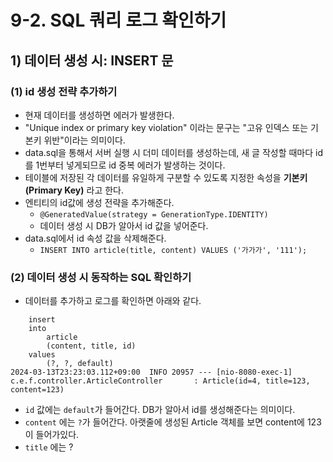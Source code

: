 # 9-2. SQL 쿼리 로그 확인하기
## 1) 데이터 생성 시: INSERT 문
### (1) id 생성 전략 추가하기
- 현재 데이터를 생성하면 에러가 발생한다.
- "Unique index or primary key violation" 이라는 문구는 "고유 인덱스 또는 기본키 위반"이라는 의미이다.
- data.sql을 통해서 서버 실행 시 더미 데이터를 생성하는데, 새 글 작성할 때마다 id를 1번부터 넣게되므로 id 중복 에러가 발생하는 것이다.
- 테이블에 저장된 각 데이터를 유일하게 구분할 수 있도록 지정한 속성을 **기본키(Primary Key)** 라고 한다.
- 엔티티의 id값에 생성 전략을 추가해준다.
	- `@GeneratedValue(strategy = GenerationType.IDENTITY)`
	- 데이터 생성 시 DB가 알아서 id 값을 넣어준다.
- data.sql에서 id 속성 값을 삭제해준다.
	- `INSERT INTO article(title, content) VALUES ('가가가', '111');`

### (2) 데이터 생성 시 동작하는 SQL 확인하기
- 데이터를 추가하고 로그를 확인하면 아래와 같다.
```
    insert 
    into
        article
        (content, title, id) 
    values
        (?, ?, default)
2024-03-13T23:23:03.112+09:00  INFO 20957 --- [nio-8080-exec-1] c.e.f.controller.ArticleController       : Article(id=4, title=123, content=123)
```
- `id` 값에는 `default`가 들어간다. DB가 알아서 id를 생성해준다는 의미이다.
- `content` 에는 `?`가 들어간다. 아랫줄에 생성된 Article 객체를 보면 content에 123이 들어가있다.
- `title` 에는 ?